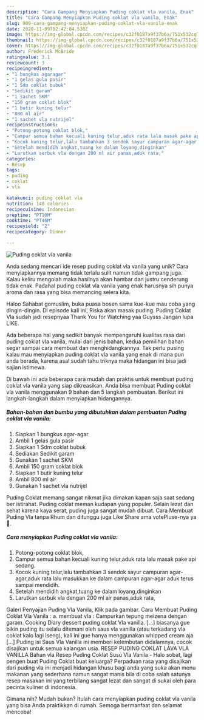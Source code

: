 ```yaml
---
description: "Cara Gampang Menyiapkan Puding coklat vla vanila, Enak"
title: "Cara Gampang Menyiapkan Puding coklat vla vanila, Enak"
slug: 909-cara-gampang-menyiapkan-puding-coklat-vla-vanila-enak
date: 2020-11-09T02:42:04.530Z
image: https://img-global.cpcdn.com/recipes/c32f0187a9f37b6a/751x532cq70/puding-coklat-vla-vanila-foto-resep-utama.jpg
thumbnail: https://img-global.cpcdn.com/recipes/c32f0187a9f37b6a/751x532cq70/puding-coklat-vla-vanila-foto-resep-utama.jpg
cover: https://img-global.cpcdn.com/recipes/c32f0187a9f37b6a/751x532cq70/puding-coklat-vla-vanila-foto-resep-utama.jpg
author: Frederick McBride
ratingvalue: 3.1
reviewcount: 3
recipeingredient:
- "1 bungkus agaragar"
- "1 gelas gula pasir"
- "1 Sdm coklat bubuk"
- "Sedikit garam"
- "1 sachet SKM"
- "150 gram coklat blok"
- "1 butir kuning telur"
- "800 ml air"
- "1 sachet vla nutrijel"
recipeinstructions:
- "Potong-potong coklat blok,"
- "Campur semua bahan kecuali kuning telur,aduk rata lalu masak pake api sedang."
- "Kocok kuning telur,lalu tambahkan 3 sendok sayur campuran agar-agar,aduk rata lalu masukkan ke dalam campuran agar-agar aduk terus sampai mendidih."
- "Setelah mendidih angkat,tuang ke dalam loyang,dinginkan"
- "Larutkan serbuk vla dengan 200 ml air panas,aduk rata,"
categories:
- Resep
tags:
- puding
- coklat
- vla

katakunci: puding coklat vla 
nutrition: 148 calories
recipecuisine: Indonesian
preptime: "PT10M"
cooktime: "PT46M"
recipeyield: "2"
recipecategory: Dinner

---
```



![Puding coklat vla vanila](https://img-global.cpcdn.com/recipes/c32f0187a9f37b6a/751x532cq70/puding-coklat-vla-vanila-foto-resep-utama.jpg)

Anda sedang mencari ide resep puding coklat vla vanila yang unik? Cara menyiapkannya memang tidak terlalu sulit namun tidak gampang juga. Kalau keliru mengolah maka hasilnya akan hambar dan justru cenderung tidak enak. Padahal puding coklat vla vanila yang enak harusnya sih punya aroma dan rasa yang bisa memancing selera kita.

Haloo Sahabat gomuslim, buka puasa bosen sama kue-kue mau coba yang dingin-dingin. Di episode kali ini, Riska akan masak puding. Puding Coklat Vla sudah jadi resepnyaa Thank You for Watching yaa Guysss Jangan lupa LIKE.

Ada beberapa hal yang sedikit banyak mempengaruhi kualitas rasa dari puding coklat vla vanila, mulai dari jenis bahan, kedua pemilihan bahan segar sampai cara membuat dan menghidangkannya. Tak perlu pusing kalau mau menyiapkan puding coklat vla vanila yang enak di mana pun anda berada, karena asal sudah tahu triknya maka hidangan ini bisa jadi sajian istimewa.


Di bawah ini ada beberapa cara mudah dan praktis untuk membuat puding coklat vla vanila yang siap dikreasikan. Anda bisa membuat Puding coklat vla vanila menggunakan 9 bahan dan 5 langkah pembuatan. Berikut ini langkah-langkah dalam menyiapkan hidangannya.

<!--inarticleads1-->

##### Bahan-bahan dan bumbu yang dibutuhkan dalam pembuatan Puding coklat vla vanila:

1. Siapkan 1 bungkus agar-agar
1. Ambil 1 gelas gula pasir
1. Siapkan 1 Sdm coklat bubuk
1. Sediakan Sedikit garam
1. Gunakan 1 sachet SKM
1. Ambil 150 gram coklat blok
1. Siapkan 1 butir kuning telur
1. Ambil 800 ml air
1. Gunakan 1 sachet vla nutrijel


Puding Coklat memang sangat nikmat jika dimakan kapan saja saat sedang ber istirahat. Puding coklat meman kudapan yang populer. Selain lezat dan sehat karena kaya serat, puding juga sangat mudah dibuat. Cara Membuat Puding Vla tanpa Rhum dan ditunggu juga Like Share ama votePluse-nya ya 🙂. 

<!--inarticleads2-->

##### Cara menyiapkan Puding coklat vla vanila:

1. Potong-potong coklat blok,
1. Campur semua bahan kecuali kuning telur,aduk rata lalu masak pake api sedang.
1. Kocok kuning telur,lalu tambahkan 3 sendok sayur campuran agar-agar,aduk rata lalu masukkan ke dalam campuran agar-agar aduk terus sampai mendidih.
1. Setelah mendidih angkat,tuang ke dalam loyang,dinginkan
1. Larutkan serbuk vla dengan 200 ml air panas,aduk rata,


Galeri Penyajian Puding Vla Vanila, Klik pada gambar. Cara Membuat Puding Coklat Vla Vanila : a. membuat vla : Campurkan tepung meizena dengan garam. Cooking Diary dessert puding coklat Vla vanilla. […] biasanya gue bikin puding itu selalu ditemani oleh saus vla vanilla (atau terkadang vla coklat kalo lagi iseng), kali ini gue hanya menggunakan whipped cream aja […] Puding isi Saus Vla Vanilla ini memberi kelembutan didalamnya, cocok disajikan untuk semua kalangan usia. RESEP PUDING COKLAT LAVA VLA VANILLA Bahan vla Resep Puding Coklat Susu Vla Vanila - Halo sobat, lagi pengen buat Puding Coklat buat keluarga? Perpaduan rasa yang disajikan dari puding vla ini menjadi hidangan khusu bagi anda yang suka akan menu makanan yang sederhana namun sangat manis bila di coba salah satunya resep masakan ini yang terbilang sangat lezat dan sangat di sukai oleh para pecinta kuliner di indonesia. 

Gimana nih? Mudah bukan? Itulah cara menyiapkan puding coklat vla vanila yang bisa Anda praktikkan di rumah. Semoga bermanfaat dan selamat mencoba!
